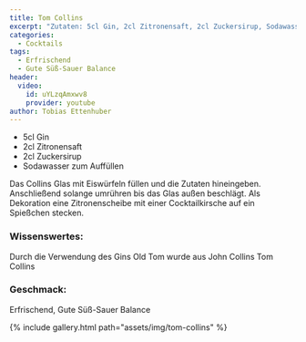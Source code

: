 ```yaml
---
title: Tom Collins
excerpt: "Zutaten: 5cl Gin, 2cl Zitronensaft, 2cl Zuckersirup, Sodawasser zum Auffüllen"
categories:
  - Cocktails
tags:
  - Erfrischend
  - Gute Süß-Sauer Balance
header:
  video:
    id: uYLzqAmxwv8
    provider: youtube
author: Tobias Ettenhuber
---
```


- 5cl Gin
- 2cl Zitronensaft
- 2cl Zuckersirup
- Sodawasser zum Auffüllen

Das Collins Glas mit Eiswürfeln füllen und die Zutaten hineingeben. Anschließend solange umrühren bis das Glas außen beschlägt. Als Dekoration eine Zitronenscheibe mit einer Cocktailkirsche auf ein Spießchen stecken.

### Wissenswertes:
Durch die Verwendung des Gins Old Tom wurde aus John Collins Tom Collins

### Geschmack:
Erfrischend, Gute Süß-Sauer Balance



{% include gallery.html path="assets/img/tom-collins" %}
